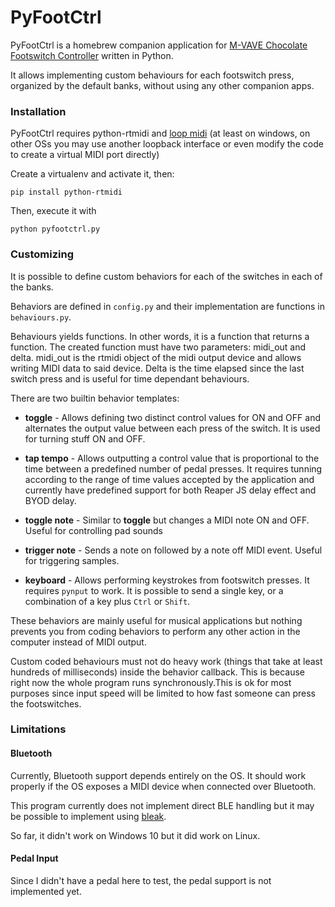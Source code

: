 # PyFootCtrl

PyFootCtrl is a homebrew companion application for [M-VAVE Chocolate Footswitch Controller](http://www.cuvave.com/productinfo/724103.html) written in Python.

It allows implementing custom behaviours for each footswitch press, organized by the default banks, without using any other companion apps.

### Installation

PyFootCtrl requires python-rtmidi and [loop midi](https://www.tobias-erichsen.de/software/loopmidi.html) (at least on windows, on other OSs you may use another loopback interface or even modify the code to create a virtual MIDI port directly)

Create a virtualenv and activate it, then:
```
pip install python-rtmidi
```

Then, execute it with
```
python pyfootctrl.py
```

### Customizing

It is possible to define custom behaviors for each of the switches in each of the banks.

Behaviors are defined in `config.py` and their implementation are functions in `behaviours.py`.

Behaviours yields functions. In other words, it is a function that returns a function. The created function must have two parameters: midi_out and delta. midi_out is the rtmidi object of the midi output device and allows writing MIDI data to said device. Delta is the time elapsed since the last switch press and is useful for time dependant behaviours.

There are two builtin behavior templates:

- **toggle** - Allows defining two distinct control values for ON and OFF and alternates the output value between each press of the switch. It is used for turning stuff ON and OFF.

- **tap tempo** - Allows outputting a control value that is proportional to the time between a predefined number of pedal presses. It requires tunning according to the range of time values accepted by the application and currently have predefined support for both Reaper JS delay effect and BYOD delay.

- **toggle note** - Similar to **toggle** but changes a MIDI note ON and OFF. Useful for controlling pad sounds

- **trigger note** - Sends a note on followed by a note off MIDI event. Useful for triggering samples.

- **keyboard** - Allows performing keystrokes from footswitch presses. It requires `pynput` to work. It is possible to send a single key, or a combination of a key plus `Ctrl` or `Shift`.

These behaviors are mainly useful for musical applications but nothing prevents you from coding behaviors to perform any other action in the computer instead of MIDI output.

Custom coded behaviours must not do heavy work (things that take at least hundreds of milliseconds) inside the behavior callback. This is because right now the whole program runs synchronously.This is ok for most purposes since input speed will be limited to how fast someone can press the footswitches.

### Limitations

#### Bluetooth

Currently, Bluetooth support depends entirely on the OS. It should work properly if the OS exposes a MIDI device when connected over Bluetooth.

This program currently does not implement direct BLE handling but it may be possible to implement using [bleak](https://github.com/hbldh/bleak).

So far, it didn't work on Windows 10 but it did work on Linux.

#### Pedal Input

Since I didn't have a pedal here to test, the pedal support is not implemented yet.
